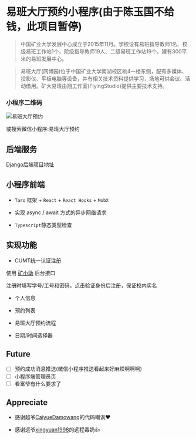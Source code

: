 # 易班大厅预约小程序(由于陈玉国不给钱，此项目暂停)

> 中国矿业大学发展中心成立于2015年11月。学校设有易班指导教师1名、校级易班工作站1个，院级指导教师19人、二级易班工作站19个，建有300平米的易班发展中心。

> 易班大厅(网博园)位于中国矿业大学南湖校区桃4一楼东侧，配有多媒体、投影仪、平板电脑等设备，并有相关技术资料提供学习，场地可供会议、活动借用。矿大易班由翔工作室(FlyingStudio)提供主要技术支持。

### 小程序二维码

![易班大厅预约](https://s1.ax1x.com/2020/07/13/UG8IsK.jpg)

或搜索微信小程序:易班大厅预约


## 后端服务

[Django后端项目地址](https://github.com/Suvern/yiban_order_sever)

## 小程序前端
* `Taro` 框架 + `React` + `React Hooks` + `MobX`

* 实现 async / await 方式的异步网络请求

* `Typescript`静态类型检查

## 实现功能
* CUMT统一认证注册

使用 [矿小助](https://github.com/CaiyueDamowang/CUMT-helper) 后台接口

注册时填写学号/工号和密码，点击验证身份后注册，保证校内实名

* 个人信息

* 预约列表

* 易班大厅预约流程

* 日期/时间选择器


## Future

- [ ] 预约成功消息推送(微信小程序推送看起来好麻烦啊啊啊)
- [ ] 小程序端管理员页
- [ ] 看富爷有什么要求了

## Appreciate
* 感谢越爷[CaiyueDamowang](https://github.com/CaiyueDamowang)的代码嘲讽:heart:

* 感谢远爷[xingyuan1998](https://github.com/xingyuan1998)的远程毒奶:thumbsup:

